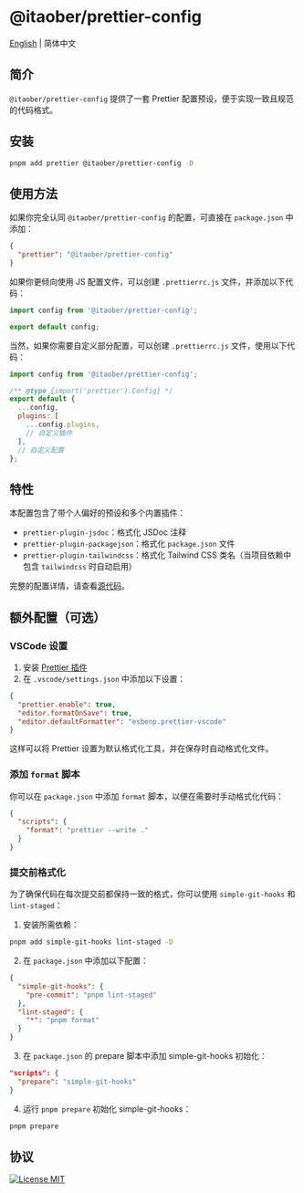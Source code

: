 # @itaober/prettier-config

[English](./README.md) | 简体中文

## 简介

`@itaober/prettier-config` 提供了一套 Prettier 配置预设，便于实现一致且规范的代码格式。

## 安装

```bash
pnpm add prettier @itaober/prettier-config -D
```

## 使用方法

如果你完全认同 `@itaober/prettier-config` 的配置，可直接在 `package.json` 中添加：

```json
{
  "prettier": "@itaober/prettier-config"
}
```

如果你更倾向使用 JS 配置文件，可以创建 `.prettierrc.js` 文件，并添加以下代码：

```js
import config from '@itaober/prettier-config';

export default config;
```

当然，如果你需要自定义部分配置，可以创建 `.prettierrc.js` 文件，使用以下代码：

```js
import config from '@itaober/prettier-config';

/** @type {import('prettier').Config} */
export default {
  ...config,
  plugins: [
    ...config.plugins,
    // 自定义插件
  ],
  // 自定义配置
};
```

## 特性

本配置包含了带个人偏好的预设和多个内置插件：

- `prettier-plugin-jsdoc`：格式化 JSDoc 注释
- `prettier-plugin-packagejson`：格式化 `package.json` 文件
- `prettier-plugin-tailwindcss`：格式化 Tailwind CSS 类名（当项目依赖中包含 `tailwindcss` 时自动启用）

完整的配置详情，请查看[源代码](./src/index.ts)。

## 额外配置（可选）

### VSCode 设置

1. 安装 [Prettier 插件](https://marketplace.visualstudio.com/items?itemName=esbenp.prettier-vscode)
2. 在 `.vscode/settings.json` 中添加以下设置：

```json
{
  "prettier.enable": true,
  "editor.formatOnSave": true,
  "editor.defaultFormatter": "esbenp.prettier-vscode"
}
```

这样可以将 Prettier 设置为默认格式化工具，并在保存时自动格式化文件。

### 添加 `format` 脚本

你可以在 `package.json` 中添加 `format` 脚本，以便在需要时手动格式化代码：

```json
{
  "scripts": {
    "format": "prettier --write ."
  }
}
```

### 提交前格式化

为了确保代码在每次提交前都保持一致的格式，你可以使用 `simple-git-hooks` 和 `lint-staged`：

1. 安装所需依赖：

```bash
pnpm add simple-git-hooks lint-staged -D
```

2. 在 `package.json` 中添加以下配置：

```json
{
  "simple-git-hooks": {
    "pre-commit": "pnpm lint-staged"
  },
  "lint-staged": {
    "*": "pnpm format"
  }
}
```

3. 在 `package.json` 的 prepare 脚本中添加 simple-git-hooks 初始化：

```json
"scripts": {
  "prepare": "simple-git-hooks"
}
```

4. 运行 `pnpm prepare` 初始化 simple-git-hooks：

```bash
pnpm prepare
```

## 协议

[![License MIT](https://img.shields.io/badge/License-MIT-yellow)](../../LICENSE)
